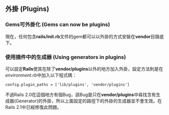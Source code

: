 ## 外掛 (Plugins)

### Gems可外掛化 (Gems can now be plugins)

現在，任何包含**rails/init.rb**文件的gem都可以以外掛的方式安裝在**vendor**目錄底下。

### 使用插件中的生成器 (Using generators in plugins)

可以設定**Rails**使其在除了**vendor/plugins**以外的地方加入外掛，設定方法則是在*environment.rb*中加入以下程式碼：

    config.plugin_paths = ['lib/plugins', 'vendor/plugins']
    
不過Rails 2.0在這個地方有個Bug，該Bug是只在**vendor/plugins**中尋找含有生成器(Generator)的外掛，所以上面設定的路徑下的外掛的生成器並不會生效。在Rails 2.1中已經修復此問題。